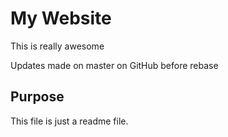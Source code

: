 # My Website

This is really awesome

Updates made on master on GitHub before rebase

## Purpose

This file is just a readme file.
